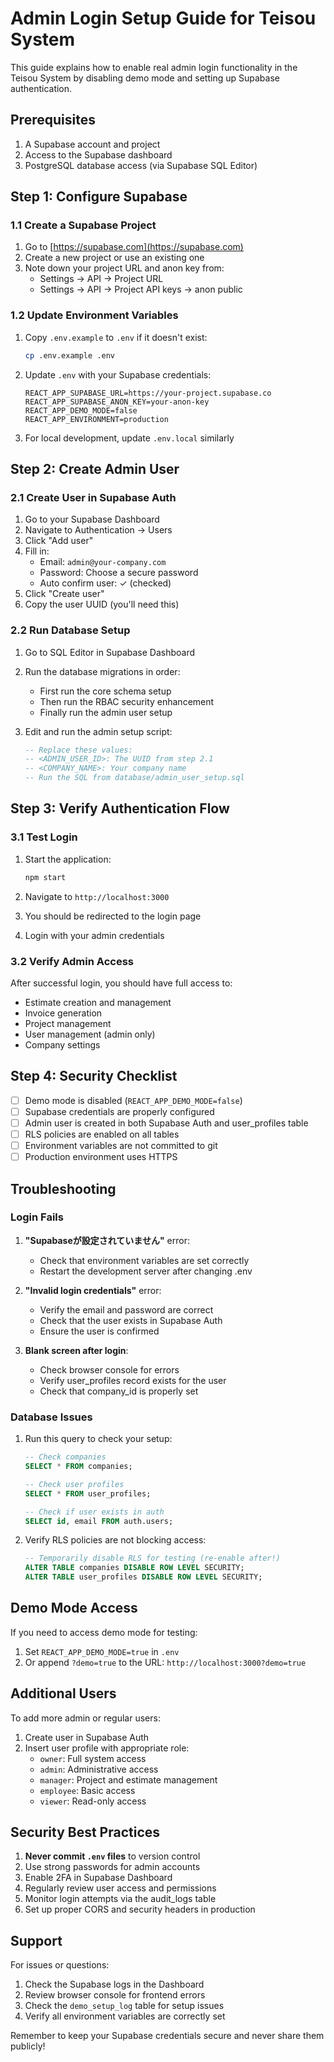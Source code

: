 # Admin Login Setup Guide for Teisou System

This guide explains how to enable real admin login functionality in the Teisou System by disabling demo mode and setting up Supabase authentication.

## Prerequisites

1. A Supabase account and project
2. Access to the Supabase dashboard
3. PostgreSQL database access (via Supabase SQL Editor)

## Step 1: Configure Supabase

### 1.1 Create a Supabase Project

1. Go to [https://supabase.com](https://supabase.com)
2. Create a new project or use an existing one
3. Note down your project URL and anon key from:
   - Settings → API → Project URL
   - Settings → API → Project API keys → anon public

### 1.2 Update Environment Variables

1. Copy `.env.example` to `.env` if it doesn't exist:
   ```bash
   cp .env.example .env
   ```

2. Update `.env` with your Supabase credentials:
   ```env
   REACT_APP_SUPABASE_URL=https://your-project.supabase.co
   REACT_APP_SUPABASE_ANON_KEY=your-anon-key
   REACT_APP_DEMO_MODE=false
   REACT_APP_ENVIRONMENT=production
   ```

3. For local development, update `.env.local` similarly

## Step 2: Create Admin User

### 2.1 Create User in Supabase Auth

1. Go to your Supabase Dashboard
2. Navigate to Authentication → Users
3. Click "Add user"
4. Fill in:
   - Email: `admin@your-company.com`
   - Password: Choose a secure password
   - Auto confirm user: ✓ (checked)
5. Click "Create user"
6. Copy the user UUID (you'll need this)

### 2.2 Run Database Setup

1. Go to SQL Editor in Supabase Dashboard
2. Run the database migrations in order:
   - First run the core schema setup
   - Then run the RBAC security enhancement
   - Finally run the admin user setup

3. Edit and run the admin setup script:
   ```sql
   -- Replace these values:
   -- <ADMIN_USER_ID>: The UUID from step 2.1
   -- <COMPANY_NAME>: Your company name
   -- Run the SQL from database/admin_user_setup.sql
   ```

## Step 3: Verify Authentication Flow

### 3.1 Test Login

1. Start the application:
   ```bash
   npm start
   ```

2. Navigate to `http://localhost:3000`
3. You should be redirected to the login page
4. Login with your admin credentials

### 3.2 Verify Admin Access

After successful login, you should have full access to:
- Estimate creation and management
- Invoice generation
- Project management
- User management (admin only)
- Company settings

## Step 4: Security Checklist

- [ ] Demo mode is disabled (`REACT_APP_DEMO_MODE=false`)
- [ ] Supabase credentials are properly configured
- [ ] Admin user is created in both Supabase Auth and user_profiles table
- [ ] RLS policies are enabled on all tables
- [ ] Environment variables are not committed to git
- [ ] Production environment uses HTTPS

## Troubleshooting

### Login Fails

1. **"Supabaseが設定されていません"** error:
   - Check that environment variables are set correctly
   - Restart the development server after changing .env

2. **"Invalid login credentials"** error:
   - Verify the email and password are correct
   - Check that the user exists in Supabase Auth
   - Ensure the user is confirmed

3. **Blank screen after login**:
   - Check browser console for errors
   - Verify user_profiles record exists for the user
   - Check that company_id is properly set

### Database Issues

1. Run this query to check your setup:
   ```sql
   -- Check companies
   SELECT * FROM companies;
   
   -- Check user profiles
   SELECT * FROM user_profiles;
   
   -- Check if user exists in auth
   SELECT id, email FROM auth.users;
   ```

2. Verify RLS policies are not blocking access:
   ```sql
   -- Temporarily disable RLS for testing (re-enable after!)
   ALTER TABLE companies DISABLE ROW LEVEL SECURITY;
   ALTER TABLE user_profiles DISABLE ROW LEVEL SECURITY;
   ```

## Demo Mode Access

If you need to access demo mode for testing:

1. Set `REACT_APP_DEMO_MODE=true` in `.env`
2. Or append `?demo=true` to the URL: `http://localhost:3000?demo=true`

## Additional Users

To add more admin or regular users:

1. Create user in Supabase Auth
2. Insert user profile with appropriate role:
   - `owner`: Full system access
   - `admin`: Administrative access
   - `manager`: Project and estimate management
   - `employee`: Basic access
   - `viewer`: Read-only access

## Security Best Practices

1. **Never commit `.env` files** to version control
2. Use strong passwords for admin accounts
3. Enable 2FA in Supabase Dashboard
4. Regularly review user access and permissions
5. Monitor login attempts via the audit_logs table
6. Set up proper CORS and security headers in production

## Support

For issues or questions:
1. Check the Supabase logs in the Dashboard
2. Review browser console for frontend errors
3. Check the `demo_setup_log` table for setup issues
4. Verify all environment variables are correctly set

Remember to keep your Supabase credentials secure and never share them publicly!